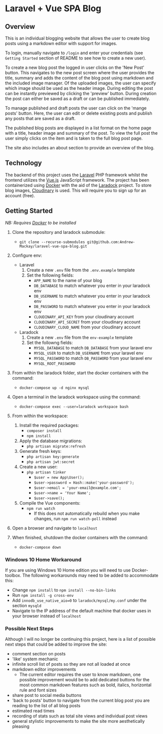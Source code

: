 # Laravel + Vue SPA Blog

## Overview
This is an individual blogging website that allows the user to create blog posts using a markdown editor with support for images.

To login, manually navigate to `/login` and enter your credentials (see `Getting Started` section of README to see how to create a new user).

To create a new blog post the logged in user clicks on the 'New Post' button. This navigates to the new post screen where the user provides the title, summary and adds the content of the blog post using markdown and the included image manager. Of the uploaded images, the user can specify which image should be used as the header image. During editing the post can be instantly previewed by clicking the 'preview' button. During creation the post can either be saved as a draft or can be published immediately. 

To manage published and draft posts the user can click on the 'mange posts' button. Here, the user can edit or delete existing posts and publish any posts that are saved as a draft.

The published blog posts are displayed in a list format on the home page with a title, header image and summary of the post. To view the full post the user simply clicks on the item and is taken to the full blog post page.

The site also includes an about section to provide an overview of the blog.

## Technology
The backend of this project uses the [Laravel](https://laravel.com/) PHP framework whilst the frontend utilizes the [Vue.js](https://vuejs.org/) JavaScript framework. The project has been containerized using [Docker](https://www.docker.com/) with the aid of the [Laradock](https://laradock.io/) project. To store blog images, [Cloudinary](https://cloudinary.com/) is used. This will require you to sign up for an account (free).

## Getting Started

*NB: Requires [Docker](https://www.docker.com/) to be installed*

1) Clone the repository and laradock submodule:

    - `git clone --recurse-submodules git@github.com:Andrew-Mackay/laravel-vue-spa-blog.git`

2) Configure env:
    - Laravel
        1) Create a new `.env` file from the `.env.example` template
        2) Set the following fields:
            - `APP_NAME` to the name of your blog
            - `DB_DATABASE` to match whatever you enter in your laradock env
            - `DB_USERNAME` to match whatever you enter in your laradock env
            - `DB_PASSWORD` to match whatever you enter in your laradock env
            - `CLOUDINARY_API_KEY` from your cloudinary account
            - `CLOUDINARY_API_SECRET` from your cloudinary account
            - `CLOUDINARY_CLOUD_NAME` from your cloudinary account
    - Laradock
        1) Create a new `.env` file from the `env-example` template
        2) Set the followng fields:
            - `MYSQL_DATABASE` to match `DB_DATABASE` from your laravel env 
            - `MYSQL_USER` to match `DB_USERNAME` from your laravel env 
            - `MYSQL_PASSWORD` to match `DB_PASSWORD` from your laravel env 
            - `MYSQL_ROOT_PASSWORD`

3) From within the laradock folder, start the docker containers with the command:

    - `docker-compose up -d nginx mysql`

4) Open a terminal in the laradock workspace using the command:  

    - `docker-compose exec --user=laradock workspace bash`

5) From within the workspace:
    1) Install the required packages:
        - `composer install`
        - `npm install`
    2) Apply the database migrations:
        - `php artisan migrate:refresh`
    3) Generate fresh keys:
        - `php artisan key:generate`
        - `php artisan jwt:secret`
    4) Create a new user:
        - `php artisan tinker`
            - `$user = new App\User();`
            - `$user->password = Hash::make('your-password');`
            - `$user->email = 'your-email@example.com';`
            - `$user->name = 'Your Name';`
            - `$user->save();`
    5) Compile the Vue components:
        - `npm run watch` 
            - If this does not automatically rebuild when you make changes, run `npm run watch-poll` instead

8) Open a browser and navigate to `localhost`

9) When finished, shutdown the docker containers with the command:  
    - `docker-compose down`

### Windows 10 Home Workaround

If you are using Windows 10 Home edition you will need to use Docker-toolbox. The following workarounds may need to be added to accommodate this:

- Change `npm install` to `npm install --no-bin-links`
- Run `npm install -g cross-env`
- Add `innodb_use_native_aio=0` to `laradock/mysql/my.conf` under the section `mysqld`
- Navigate to the IP address of the default machine that docker uses in your browser instead of `localhost`  

### Possible Next Steps
Although I will no longer be continuing this project, here is a list of possible next steps that could be added to improve the site:
- comment section on posts
- 'like' system mechanic
- infinite scroll list of posts so they are not all loaded at once
- markdown editor improvements
    - The current editor requires the user to know markdown, one possible improvement would be to add dedicated buttons for the most common markdown features such as bold, italics, horizontal rule and font sizes
- share post to social media buttons
- 'back to posts' button to navigate from the current blog post you are reading to the list of all blog posts
- estimated read times
- recording of stats such as total site views and individual post views
- general stylistic improvements to make the site more aesthetically pleasing